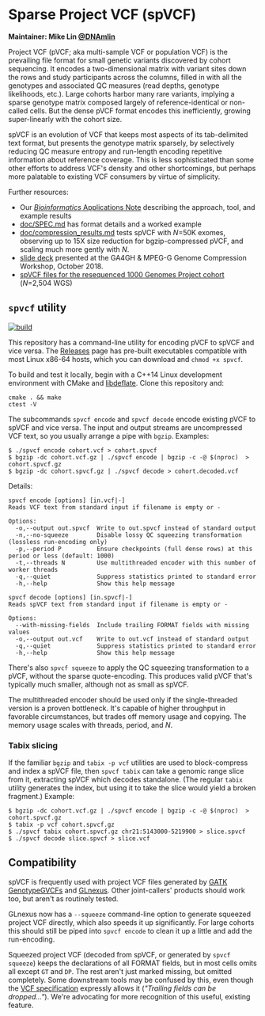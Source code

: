 # Sparse Project VCF (spVCF)

**Maintainer: Mike Lin [@DNAmlin](https://twitter.com/DNAmlin)**

Project VCF (pVCF; aka multi-sample VCF or population VCF) is the prevailing file format for small genetic variants discovered by cohort sequencing. It encodes a two-dimensional matrix with variant sites down the rows and study participants across the columns, filled in with all the genotypes and associated QC measures (read depths, genotype likelihoods, etc.). Large cohorts harbor many rare variants, implying a sparse genotype matrix composed largely of reference-identical or non-called cells. But the dense pVCF format encodes this inefficiently, growing super-linearly with the cohort size.

spVCF is an evolution of VCF that keeps most aspects of its tab-delimited text format, but presents the genotype matrix sparsely, by selectively reducing QC measure entropy and run-length encoding repetitive information about reference coverage. This is less sophisticated than some other efforts to address VCF's density and other shortcomings, but perhaps more palatable to existing VCF consumers by virtue of simplicity.

Further resources:

* Our [*Bioinformatics* Applications Note](https://doi.org/10.1093/bioinformatics/btaa1004) describing the approach, tool, and example results
* [doc/SPEC.md](https://github.com/mlin/spVCF/blob/master/doc/SPEC.md) has format details and a worked example
* [doc/compression_results.md](https://github.com/mlin/spVCF/blob/master/doc/compression_results.md) tests spVCF with *N*=50K exomes, observing up to 15X size reduction for bgzip-compressed pVCF, and scaling much more gently with *N*.
* [slide deck](https://docs.google.com/presentation/d/13lzEkdWAVwcsKofhsiYEdl92xMQgx5_dSOSIyZDggfM/edit?usp=sharing) presented at the GA4GH & MPEG-G Genome Compression Workshop, October 2018.
* [spVCF files for the resequenced 1000 Genomes Project cohort](https://github.com/mlin/spVCF/blob/master/doc/1000G_NYGC_GATK.md) (*N*=2,504 WGS)

## `spvcf` utility

[![build](https://github.com/mlin/spVCF/actions/workflows/build.yml/badge.svg?branch=main)](https://github.com/mlin/spVCF/actions/workflows/build.yml)

This repository has a command-line utility for encoding pVCF to spVCF and vice versa. The [Releases](https://github.com/mlin/spVCF/releases) page has pre-built executables compatible with most Linux x86-64 hosts, which you can download and `chmod +x spvcf`.

To build and test it locally, begin with a C++14 Linux development environment with CMake and [libdeflate](https://github.com/ebiggers/libdeflate). Clone this repository and:

```
cmake . && make
ctest -V
```

The subcommands `spvcf encode` and `spvcf decode` encode existing pVCF to spVCF and vice versa. The input and output streams are uncompressed VCF text, so you usually arrange a pipe with `bgzip`. Examples:

```
$ ./spvcf encode cohort.vcf > cohort.spvcf
$ bgzip -dc cohort.vcf.gz | ./spvcf encode | bgzip -c -@ $(nproc)  > cohort.spvcf.gz
$ bgzip -dc cohort.spvcf.gz | ./spvcf decode > cohort.decoded.vcf
```

Details:

```
spvcf encode [options] [in.vcf|-]
Reads VCF text from standard input if filename is empty or -

Options:
  -o,--output out.spvcf  Write to out.spvcf instead of standard output
  -n,--no-squeeze        Disable lossy QC squeezing transformation (lossless run-encoding only)
  -p,--period P          Ensure checkpoints (full dense rows) at this period or less (default: 1000)
  -t,--threads N         Use multithreaded encoder with this number of worker threads
  -q,--quiet             Suppress statistics printed to standard error
  -h,--help              Show this help message
```

```
spvcf decode [options] [in.spvcf|-]
Reads spVCF text from standard input if filename is empty or -

Options:
  --with-missing-fields  Include trailing FORMAT fields with missing values
  -o,--output out.vcf    Write to out.vcf instead of standard output
  -q,--quiet             Suppress statistics printed to standard error
  -h,--help              Show this help message
```

There's also `spvcf squeeze` to apply the QC squeezing transformation to a pVCF, without the sparse quote-encoding. This produces valid pVCF that's typically much smaller, although not as small as spVCF.

The multithreaded encoder should be used only if the single-threaded version is a proven bottleneck. It's capable of higher throughput in favorable circumstances, but trades off memory usage and copying. The memory usage scales with threads, period, and *N*.

### Tabix slicing

If the familiar `bgzip` and `tabix -p vcf` utilities are used to block-compress and index a spVCF file, then `spvcf tabix` can take a genomic range slice from it, extracting spVCF which decodes standalone. (The regular `tabix` utility generates the index, but using it to take the slice would yield a broken fragment.) Example:

```
$ bgzip -dc cohort.vcf.gz | ./spvcf encode | bgzip -c -@ $(nproc)  > cohort.spvcf.gz
$ tabix -p vcf cohort.spvcf.gz
$ ./spvcf tabix cohort.spvcf.gz chr21:5143000-5219900 > slice.spvcf
$ ./spvcf decode slice.spvcf > slice.vcf
```

## Compatibility

spVCF is frequently used with project VCF files generated by [GATK GenotypeGVCFs](https://gatk.broadinstitute.org/hc/en-us/articles/360037057852-GenotypeGVCFs) and [GLnexus](https://github.com/dnanexus-rnd/GLnexus). Other joint-callers' products should work too, but aren't as routinely tested.

GLnexus now has a `--squeeze` command-line option to generate squeezed project VCF directly, which also speeds it up significantly. For large cohorts this should still be piped into `spvcf encode` to clean it up a little and add the run-encoding.

Squeezed project VCF (decoded from spVCF, or generated by `spvcf squeeze`) keeps the declarations of all FORMAT fields, but in most cells omits all except `GT` and `DP`. The rest aren't just marked missing, but omitted completely. Some downstream tools may be confused by this, even though the [VCF specification](https://samtools.github.io/hts-specs/VCFv4.3.pdf) expressly allows it (*"Trailing fields can be dropped..."*). We're advocating for more recognition of this useful, existing feature.
